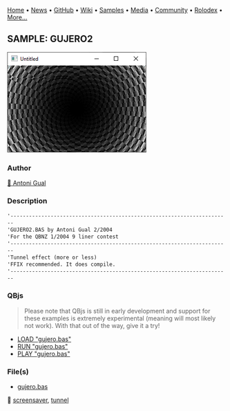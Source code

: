 [Home](https://qb64.com) • [News](../../news.md) • [GitHub](../../github.md) • [Wiki](../../wiki.md) • [Samples](../../samples.md) • [Media](../../media.md) • [Community](../../community.md) • [Rolodex](../../rolodex.md) • [More...](../../more.md)

## SAMPLE: GUJERO2

![screenshot.png](img/screenshot.png)

### Author

[🐝 Antoni Gual](../antoni-gual.md) 

### Description

```text
'-----------------------------------------------------------------------
'GUJERO2.BAS by Antoni Gual 2/2004
'For the QBNZ 1/2004 9 liner contest
'-----------------------------------------------------------------------
'Tunnel effect (more or less)
'FFIX recommended. It does compile.
'-----------------------------------------------------------------------
```

### QBjs

> Please note that QBjs is still in early development and support for these examples is extremely experimental (meaning will most likely not work). With that out of the way, give it a try!

* [LOAD "gujero.bas"](https://v6p9d9t4.ssl.hwcdn.net/html/5953810/index.html?src=https://qb64.com/samples/gujero2/src/gujero.bas)
* [RUN "gujero.bas"](https://v6p9d9t4.ssl.hwcdn.net/html/5953810/index.html?mode=auto&src=https://qb64.com/samples/gujero2/src/gujero.bas)
* [PLAY "gujero.bas"](https://v6p9d9t4.ssl.hwcdn.net/html/5953810/index.html?mode=play&src=https://qb64.com/samples/gujero2/src/gujero.bas)

### File(s)

* [gujero.bas](src/gujero.bas)

🔗 [screensaver](../screensaver.md), [tunnel](../tunnel.md)
